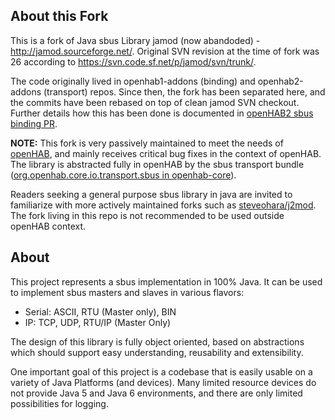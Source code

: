 ## About this Fork

This is a fork of Java sbus Library jamod (now abandoded) - http://jamod.sourceforge.net/. Original SVN revision at the time of fork was 26 according to https://svn.code.sf.net/p/jamod/svn/trunk/.

The code originally lived in openhab1-addons (binding) and openhab2-addons (transport) repos. Since then, the fork has been separated here, and the commits have been rebased on top of clean jamod SVN checkout. Further details how this has been done is documented in [openHAB2 sbus binding PR](https://github.com/openhab/openhab-addons/pull/2246#issuecomment-341983287).

**NOTE:** This fork is very passively maintained to meet the needs of [openHAB](https://www.openhab.org/), and mainly receives critical bug fixes in the context of openHAB.
The library is abstracted fully in openHAB by the sbus transport bundle ([org.openhab.core.io.transport.sbus in openhab-core](https://github.com/openhab/openhab-core/tree/main/bundles/org.openhab.core.io.transport.sbus)).

Readers seeking a general purpose sbus library in java are invited to familiarize with more actively maintained forks such as [steveohara/j2mod](https://github.com/steveohara/j2mod/). The fork living in this repo is not recommended to be used outside openHAB context.

## About

This project represents a sbus implementation in 100% Java. It can be used to implement sbus masters and slaves in various flavors:

- Serial: ASCII, RTU (Master only), BIN
- IP: TCP, UDP, RTU/IP (Master Only)

The design of this library is fully object oriented, based on abstractions which should support easy understanding, reusability and extensibility.

One important goal of this project is a codebase that is easily usable on a variety of Java Platforms (and devices). Many limited resource devices do not provide Java 5 and Java 6 environments, and there are only limited possibilities for logging.
